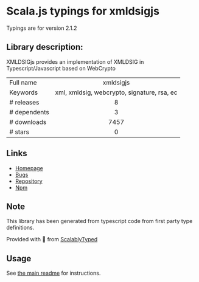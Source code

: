 
# Scala.js typings for xmldsigjs

Typings are for version 2.1.2

## Library description:
XMLDSIGjs provides an implementation of XMLDSIG in Typescript/Javascript based on WebCrypto

|                    |                 |
| ------------------ | :-------------: |
| Full name          | xmldsigjs |
| Keywords           | xml, xmldsig, webcrypto, signature, rsa, ec |
| # releases         | 8 |
| # dependents       | 3 |
| # downloads        | 7457 |
| # stars            | 0 |

## Links
- [Homepage](https://github.com/PeculiarVentures/xadesjs#readme)
- [Bugs](https://github.com/PeculiarVentures/xadesjs/issues)
- [Repository](https://github.com/PeculiarVentures/xadesjs)
- [Npm](https://www.npmjs.com/package/xmldsigjs)
    


## Note
This library has been generated from typescript code from first party type definitions.

Provided with :purple_heart: from [ScalablyTyped](https://github.com/oyvindberg/ScalablyTyped)

## Usage
See [the main readme](../../readme.md) for instructions.


